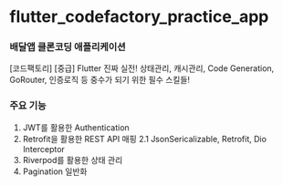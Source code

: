 # flutter_codefactory_practice_app

### 배달앱 클론코딩 애플리케이션
[코드팩토리] [중급] Flutter 진짜 실전! 상태관리, 캐시관리, Code Generation, GoRouter, 인증로직 등 중수가 되기 위한 필수 스킬들!

### 주요 기능
1. JWT를 활용한 Authentication
2. Retrofit을 활용한 REST API 매핑
   2.1 JsonSericalizable, Retrofit, Dio Interceptor
3. Riverpod를 활용한 상태 관리
4. Pagination 일반화